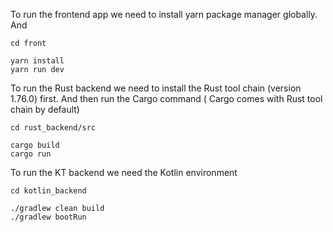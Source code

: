 To run the frontend app we need to install yarn package manager globally. And

```shell
cd front

yarn install
yarn run dev
```

To run the Rust backend we need to install the Rust tool chain (version 1.76.0) first. And then run the Cargo command (
Cargo comes with Rust tool chain by default) 

```shell
cd rust_backend/src

cargo build
cargo run
```

To run the KT backend we need the Kotlin environment
```shell
cd kotlin_backend

./gradlew clean build
./gradlew bootRun
```